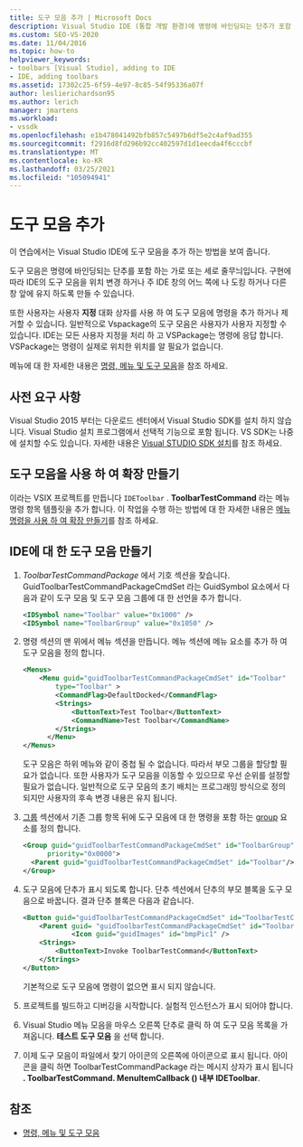 ```yaml
---
title: 도구 모음 추가 | Microsoft Docs
description: Visual Studio IDE (통합 개발 환경)에 명령에 바인딩되는 단추가 포함 된 도구 모음을 추가 하는 방법에 대해 알아봅니다.
ms.custom: SEO-VS-2020
ms.date: 11/04/2016
ms.topic: how-to
helpviewer_keywords:
- toolbars [Visual Studio], adding to IDE
- IDE, adding toolbars
ms.assetid: 17302c25-6f59-4e97-8c85-54f95336a07f
author: leslierichardson95
ms.author: lerich
manager: jmartens
ms.workload:
- vssdk
ms.openlocfilehash: e1b478041492bfb857c5497b6df5e2c4af9ad355
ms.sourcegitcommit: f2916d8fd296b92cc402597d1d1eecda4f6cccbf
ms.translationtype: MT
ms.contentlocale: ko-KR
ms.lasthandoff: 03/25/2021
ms.locfileid: "105094941"
---
```

# <a name="add-a-toolbar"></a>도구 모음 추가
이 연습에서는 Visual Studio IDE에 도구 모음을 추가 하는 방법을 보여 줍니다.

 도구 모음은 명령에 바인딩되는 단추를 포함 하는 가로 또는 세로 줄무늬입니다. 구현에 따라 IDE의 도구 모음을 위치 변경 하거나 주 IDE 창의 어느 쪽에 나 도킹 하거나 다른 창 앞에 유지 하도록 만들 수 있습니다.

 또한 사용자는 사용자 **지정** 대화 상자를 사용 하 여 도구 모음에 명령을 추가 하거나 제거할 수 있습니다. 일반적으로 Vspackage의 도구 모음은 사용자가 사용자 지정할 수 있습니다. IDE는 모든 사용자 지정을 처리 하 고 VSPackage는 명령에 응답 합니다. VSPackage는 명령이 실제로 위치한 위치를 알 필요가 없습니다.

 메뉴에 대 한 자세한 내용은 [명령, 메뉴 및 도구 모음](../extensibility/internals/commands-menus-and-toolbars.md)을 참조 하세요.

## <a name="prerequisites"></a>사전 요구 사항
 Visual Studio 2015 부터는 다운로드 센터에서 Visual Studio SDK를 설치 하지 않습니다. Visual Studio 설치 프로그램에서 선택적 기능으로 포함 됩니다. VS SDK는 나중에 설치할 수도 있습니다. 자세한 내용은 [Visual STUDIO SDK 설치](../extensibility/installing-the-visual-studio-sdk.md)를 참조 하세요.

## <a name="create-an-extension-with-a-toolbar"></a>도구 모음을 사용 하 여 확장 만들기
 이라는 VSIX 프로젝트를 만듭니다 `IDEToolbar` . **ToolbarTestCommand** 라는 메뉴 명령 항목 템플릿을 추가 합니다. 이 작업을 수행 하는 방법에 대 한 자세한 내용은 [메뉴 명령을 사용 하 여 확장 만들기](../extensibility/creating-an-extension-with-a-menu-command.md)를 참조 하세요.

## <a name="create-a-toolbar-for-the-ide"></a>IDE에 대 한 도구 모음 만들기

1. *ToolbarTestCommandPackage* 에서 기호 섹션을 찾습니다. GuidToolbarTestCommandPackageCmdSet 라는 GuidSymbol 요소에서 다음과 같이 도구 모음 및 도구 모음 그룹에 대 한 선언을 추가 합니다.

    ```xml
    <IDSymbol name="Toolbar" value="0x1000" />
    <IDSymbol name="ToolbarGroup" value="0x1050" />

    ```

2. 명령 섹션의 맨 위에서 메뉴 섹션을 만듭니다. 메뉴 섹션에 메뉴 요소를 추가 하 여 도구 모음을 정의 합니다.

    ```xml
    <Menus>
        <Menu guid="guidToolbarTestCommandPackageCmdSet" id="Toolbar"
            type="Toolbar" >
            <CommandFlag>DefaultDocked</CommandFlag>
            <Strings>
                <ButtonText>Test Toolbar</ButtonText>
                <CommandName>Test Toolbar</CommandName>
            </Strings>
          </Menu>
    </Menus>
    ```

     도구 모음은 하위 메뉴와 같이 중첩 될 수 없습니다. 따라서 부모 그룹을 할당할 필요가 없습니다. 또한 사용자가 도구 모음을 이동할 수 있으므로 우선 순위를 설정할 필요가 없습니다. 일반적으로 도구 모음의 초기 배치는 프로그래밍 방식으로 정의 되지만 사용자의 후속 변경 내용은 유지 됩니다.

3. [그룹](../extensibility/groups-element.md) 섹션에서 기존 그룹 항목 뒤에 도구 모음에 대 한 명령을 포함 하는 [group](../extensibility/group-element.md) 요소를 정의 합니다.

    ```xml
    <Group guid="guidToolbarTestCommandPackageCmdSet" id="ToolbarGroup"
          priority="0x0000">
      <Parent guid="guidToolbarTestCommandPackageCmdSet" id="Toolbar"/>
    </Group>
    ```

4. 도구 모음에 단추가 표시 되도록 합니다. 단추 섹션에서 단추의 부모 블록을 도구 모음으로 바꿉니다. 결과 단추 블록은 다음과 같습니다.

    ```xml
    <Button guid="guidToolbarTestCommandPackageCmdSet" id="ToolbarTestCommandId" priority="0x0100" type="Button">
        <Parent guid= "guidToolbarTestCommandPackageCmdSet" id="ToolbarGroup" />
                <Icon guid="guidImages" id="bmpPic1" />
        <Strings>
            <ButtonText>Invoke ToolbarTestCommand</ButtonText>
        </Strings>
    </Button>
    ```

     기본적으로 도구 모음에 명령이 없으면 표시 되지 않습니다.

5. 프로젝트를 빌드하고 디버깅을 시작합니다. 실험적 인스턴스가 표시 되어야 합니다.

6. Visual Studio 메뉴 모음을 마우스 오른쪽 단추로 클릭 하 여 도구 모음 목록을 가져옵니다. **테스트 도구 모음** 을 선택 합니다.

7. 이제 도구 모음이 파일에서 찾기 아이콘의 오른쪽에 아이콘으로 표시 됩니다. 아이콘을 클릭 하면 ToolbarTestCommandPackage 라는 메시지 상자가 표시 됩니다 **. ToolbarTestCommand. MenuItemCallback () 내부 IDEToolbar**.

## <a name="see-also"></a>참조
- [명령, 메뉴 및 도구 모음](../extensibility/internals/commands-menus-and-toolbars.md)
